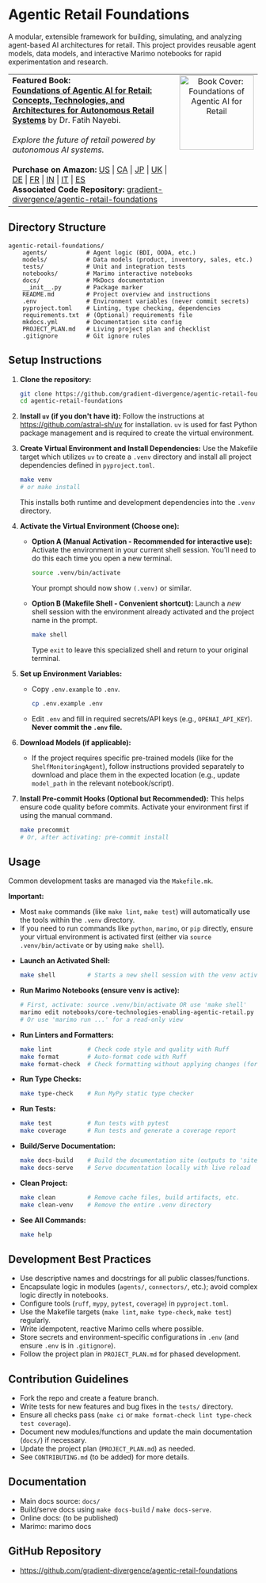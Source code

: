 # Agentic Retail Foundations

A modular, extensible framework for building, simulating, and analyzing agent-based AI architectures for retail. This project provides reusable agent models, data models, and interactive Marimo notebooks for rapid experimentation and research.

<table>
  <tr>
    <td width="80%">
      <strong>Featured Book:</strong><br>
      <a href="https://github.com/gradient-divergence/agentic-retail-foundations"><strong>Foundations of Agentic AI for Retail: Concepts, Technologies, and Architectures for Autonomous Retail Systems</strong></a> by Dr. Fatih Nayebi.
      <br><br>
      <em>Explore the future of retail powered by autonomous AI systems.</em>
      <br><br>
      <strong>Purchase on Amazon:</strong> <a href="https://www.amazon.com/Foundations-Agentic-Retail-Technologies-Architectures/dp/1069422606">US</a> | <a href="https://www.amazon.ca/Foundations-Agentic-Retail-Technologies-Architectures/dp/1069422606">CA</a> | <a href="https://www.amazon.co.jp/Foundations-Agentic-Retail-Technologies-Architectures/dp/1069422606">JP</a> | <a href="https://www.amazon.co.uk/Foundations-Agentic-Retail-Technologies-Architectures/dp/1069422606">UK</a> | <a href="https://www.amazon.de/Foundations-Agentic-Retail-Technologies-Architectures/dp/1069422606">DE</a> | <a href="https://www.amazon.fr/Foundations-Agentic-Retail-Technologies-Architectures/dp/1069422606">FR</a> | <a href="https://www.amazon.in/Foundations-Agentic-Retail-Technologies-Architectures/dp/1069422606">IN</a> | <a href="https://www.amazon.it/Foundations-Agentic-Retail-Technologies-Architectures/dp/1069422606">IT</a> | <a href="https://www.amazon.es/Foundations-Agentic-Retail-Technologies-Architectures/dp/1069422606">ES</a>
      <br>
      <strong>Associated Code Repository:</strong> <a href="https://github.com/gradient-divergence/agentic-retail-foundations">gradient-divergence/agentic-retail-foundations</a>
    </td>
    <td width="20%" align="center" valign="top">
      <a href="https://www.amazon.com/Foundations-Agentic-Retail-Technologies-Architectures/dp/1069422606">
        <img src="https://github.com/gradient-divergence/.github/blob/main/book-cover.png" alt="Book Cover: Foundations of Agentic AI for Retail" width="150"/>
      </a>
    </td>
  </tr>
</table>

## Directory Structure

```
agentic-retail-foundations/
    agents/           # Agent logic (BDI, OODA, etc.)
    models/           # Data models (product, inventory, sales, etc.)
    tests/            # Unit and integration tests
    notebooks/        # Marimo interactive notebooks
    docs/             # MkDocs documentation
    __init__.py       # Package marker
    README.md         # Project overview and instructions
    .env              # Environment variables (never commit secrets)
    pyproject.toml    # Linting, type checking, dependencies
    requirements.txt  # (Optional) requirements file
    mkdocs.yml        # Documentation site config
    PROJECT_PLAN.md   # Living project plan and checklist
    .gitignore        # Git ignore rules
```

## Setup Instructions

1.  **Clone the repository:**
    ```sh
    git clone https://github.com/gradient-divergence/agentic-retail-foundations.git
    cd agentic-retail-foundations
    ```

2.  **Install `uv` (if you don't have it):**
    Follow the instructions at https://github.com/astral-sh/uv for installation. `uv` is used for fast Python package management and is required to create the virtual environment.

3.  **Create Virtual Environment and Install Dependencies:**
    Use the Makefile target which utilizes `uv` to create a `.venv` directory and install all project dependencies defined in `pyproject.toml`.
    ```sh
    make venv
    # or make install
    ```
    This installs both runtime and development dependencies into the `.venv` directory.

4.  **Activate the Virtual Environment (Choose one):**

    *   **Option A (Manual Activation - Recommended for interactive use):** Activate the environment in your current shell session. You'll need to do this each time you open a new terminal.
        ```sh
        source .venv/bin/activate
        ```
        Your prompt should now show `(.venv)` or similar.

    *   **Option B (Makefile Shell - Convenient shortcut):** Launch a *new* shell session with the environment already activated and the project name in the prompt.
        ```sh
        make shell
        ```
        Type `exit` to leave this specialized shell and return to your original terminal.

5.  **Set up Environment Variables:**
    - Copy `.env.example` to `.env`.
      ```sh
      cp .env.example .env
      ```
    - Edit `.env` and fill in required secrets/API keys (e.g., `OPENAI_API_KEY`). **Never commit the `.env` file.**

6.  **Download Models (if applicable):**
    - If the project requires specific pre-trained models (like for the `ShelfMonitoringAgent`), follow instructions provided separately to download and place them in the expected location (e.g., update `model_path` in the relevant notebook/script).

7.  **Install Pre-commit Hooks (Optional but Recommended):**
    This helps ensure code quality before commits. Activate your environment first if using the manual command.
    ```sh
    make precommit
    # Or, after activating: pre-commit install
    ```

## Usage

Common development tasks are managed via the `Makefile.mk`.

**Important:**
*   Most `make` commands (like `make lint`, `make test`) will automatically use the tools within the `.venv` directory.
*   If you need to run commands like `python`, `marimo`, or `pip` directly, ensure your virtual environment is activated first (either via `source .venv/bin/activate` or by using `make shell`).

-   **Launch an Activated Shell:**
    ```sh
    make shell         # Starts a new shell session with the venv active
    ```

-   **Run Marimo Notebooks (ensure venv is active):**
    ```sh
    # First, activate: source .venv/bin/activate OR use 'make shell'
    marimo edit notebooks/core-technologies-enabling-agentic-retail.py
    # Or use 'marimo run ...' for a read-only view
    ```

-   **Run Linters and Formatters:**
    ```sh
    make lint          # Check code style and quality with Ruff
    make format        # Auto-format code with Ruff
    make format-check  # Check formatting without applying changes (for CI)
    ```

-   **Run Type Checks:**
    ```sh
    make type-check    # Run MyPy static type checker
    ```

-   **Run Tests:**
    ```sh
    make test          # Run tests with pytest
    make coverage      # Run tests and generate a coverage report
    ```

-   **Build/Serve Documentation:**
    ```sh
    make docs-build    # Build the documentation site (outputs to 'site/')
    make docs-serve    # Serve documentation locally with live reload
    ```

-   **Clean Project:**
    ```sh
    make clean         # Remove cache files, build artifacts, etc.
    make clean-venv    # Remove the entire .venv directory
    ```

-   **See All Commands:**
    ```sh
    make help
    ```

## Development Best Practices

-   Use descriptive names and docstrings for all public classes/functions.
-   Encapsulate logic in modules (`agents/`, `connectors/`, etc.); avoid complex logic directly in notebooks.
-   Configure tools (`ruff`, `mypy`, `pytest`, `coverage`) in `pyproject.toml`.
-   Use the Makefile targets (`make lint`, `make type-check`, `make test`) regularly.
-   Write idempotent, reactive Marimo cells where possible.
-   Store secrets and environment-specific configurations in `.env` (and ensure `.env` is in `.gitignore`).
-   Follow the project plan in `PROJECT_PLAN.md` for phased development.

## Contribution Guidelines

-   Fork the repo and create a feature branch.
-   Write tests for new features and bug fixes in the `tests/` directory.
-   Ensure all checks pass (`make ci` or `make format-check lint type-check test coverage`).
-   Document new modules/functions and update the main documentation (`docs/`) if necessary.
-   Update the project plan (`PROJECT_PLAN.md`) as needed.
-   See `CONTRIBUTING.md` (to be added) for more details.

## Documentation

-   Main docs source: `docs/`
-   Build/serve docs using `make docs-build` / `make docs-serve`.
-   Online docs: (to be published)
-   Marimo: marimo docs

## GitHub Repository

-   https://github.com/gradient-divergence/agentic-retail-foundations